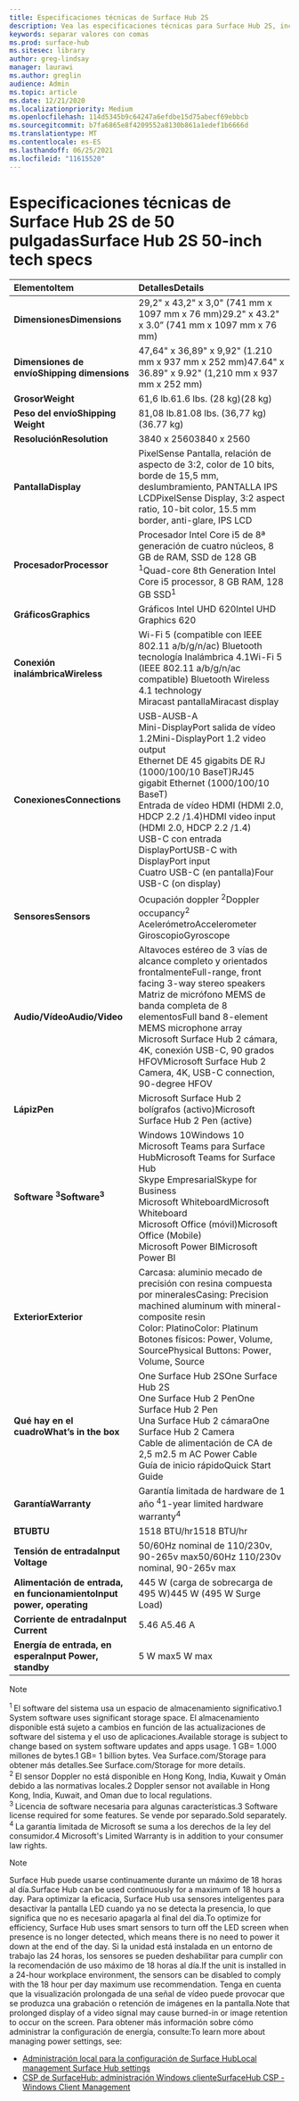 ```yaml
---
title: Especificaciones técnicas de Surface Hub 2S
description: Vea las especificaciones técnicas para Surface Hub 2S, incluidas las especificaciones de la batería móvil, la cámara y el lápiz.
keywords: separar valores con comas
ms.prod: surface-hub
ms.sitesec: library
author: greg-lindsay
manager: laurawi
ms.author: greglin
audience: Admin
ms.topic: article
ms.date: 12/21/2020
ms.localizationpriority: Medium
ms.openlocfilehash: 114d5345b9c64247a6efdbe15d75abecf69ebbcb
ms.sourcegitcommit: b7fa6865e8f4209552a8130b861a1edef1b6666d
ms.translationtype: MT
ms.contentlocale: es-ES
ms.lasthandoff: 06/25/2021
ms.locfileid: "11615520"
---
```

# <a name="surface-hub-2s-50-inch-tech-specs"></a><span data-ttu-id="6c588-104">Especificaciones técnicas de Surface Hub 2S de 50 pulgadas</span><span class="sxs-lookup"><span data-stu-id="6c588-104">Surface Hub 2S 50-inch tech specs</span></span>

| <span data-ttu-id="6c588-105">Elemento</span><span class="sxs-lookup"><span data-stu-id="6c588-105">Item</span></span> | <span data-ttu-id="6c588-106">Detalles</span><span class="sxs-lookup"><span data-stu-id="6c588-106">Details</span></span> |
|:------ |:--------- |
|**<span data-ttu-id="6c588-107">Dimensiones</span><span class="sxs-lookup"><span data-stu-id="6c588-107">Dimensions</span></span>**| <span data-ttu-id="6c588-108">29,2" x 43,2" x 3,0" (741 mm x 1097 mm x 76 mm)</span><span class="sxs-lookup"><span data-stu-id="6c588-108">29.2" x 43.2" x 3.0” (741 mm x 1097 mm x 76 mm)</span></span> |
|**<span data-ttu-id="6c588-109">Dimensiones de envío</span><span class="sxs-lookup"><span data-stu-id="6c588-109">Shipping dimensions</span></span>**| <span data-ttu-id="6c588-110">47,64" x 36,89" x 9,92" (1.210 mm x 937 mm x 252 mm)</span><span class="sxs-lookup"><span data-stu-id="6c588-110">47.64" x 36.89" x 9.92" (1,210 mm x 937 mm x 252 mm)</span></span>|
|**<span data-ttu-id="6c588-111">Grosor</span><span class="sxs-lookup"><span data-stu-id="6c588-111">Weight</span></span>**| <span data-ttu-id="6c588-112">61,6 lb.</span><span class="sxs-lookup"><span data-stu-id="6c588-112">61.6 lbs.</span></span> <span data-ttu-id="6c588-113">(28 kg)</span><span class="sxs-lookup"><span data-stu-id="6c588-113">(28 kg)</span></span> |
|**<span data-ttu-id="6c588-114">Peso del envío</span><span class="sxs-lookup"><span data-stu-id="6c588-114">Shipping Weight</span></span>**| <span data-ttu-id="6c588-115">81,08 lb.</span><span class="sxs-lookup"><span data-stu-id="6c588-115">81.08 lbs.</span></span> <span data-ttu-id="6c588-116">(36,77 kg)</span><span class="sxs-lookup"><span data-stu-id="6c588-116">(36.77 kg)</span></span> |
|**<span data-ttu-id="6c588-117">Resolución</span><span class="sxs-lookup"><span data-stu-id="6c588-117">Resolution</span></span>**| <span data-ttu-id="6c588-118">3840 x 2560</span><span class="sxs-lookup"><span data-stu-id="6c588-118">3840 x 2560</span></span> |
|**<span data-ttu-id="6c588-119">Pantalla</span><span class="sxs-lookup"><span data-stu-id="6c588-119">Display</span></span>**| <span data-ttu-id="6c588-120">PixelSense Pantalla, relación de aspecto de 3:2, color de 10 bits, borde de 15,5 mm, deslumbramiento, PANTALLA IPS LCD</span><span class="sxs-lookup"><span data-stu-id="6c588-120">PixelSense Display, 3:2 aspect ratio, 10-bit color, 15.5 mm border, anti-glare, IPS LCD</span></span> |
|**<span data-ttu-id="6c588-121">Procesador</span><span class="sxs-lookup"><span data-stu-id="6c588-121">Processor</span></span>**| <span data-ttu-id="6c588-122">Procesador Intel Core i5 de 8ª generación de cuatro núcleos, 8 GB de RAM, SSD de 128 GB <sup> 1</span><span class="sxs-lookup"><span data-stu-id="6c588-122">Quad-core 8th Generation Intel Core i5 processor, 8 GB RAM, 128 GB SSD<sup>1</span></span></sup> |
|**<span data-ttu-id="6c588-123">Gráficos</span><span class="sxs-lookup"><span data-stu-id="6c588-123">Graphics</span></span>**| <span data-ttu-id="6c588-124">Gráficos Intel UHD 620</span><span class="sxs-lookup"><span data-stu-id="6c588-124">Intel UHD Graphics 620</span></span> |
|**<span data-ttu-id="6c588-125">Conexión inalámbrica</span><span class="sxs-lookup"><span data-stu-id="6c588-125">Wireless</span></span>**| <span data-ttu-id="6c588-126">Wi-Fi 5 (compatible con IEEE 802.11 a/b/g/n/ac) Bluetooth tecnología Inalámbrica 4.1</span><span class="sxs-lookup"><span data-stu-id="6c588-126">Wi-Fi 5 (IEEE 802.11 a/b/g/n/ac compatible) Bluetooth Wireless 4.1 technology</span></span> <br> <span data-ttu-id="6c588-127">Miracast pantalla</span><span class="sxs-lookup"><span data-stu-id="6c588-127">Miracast display</span></span> |
|**<span data-ttu-id="6c588-128">Conexiones</span><span class="sxs-lookup"><span data-stu-id="6c588-128">Connections</span></span>**| <span data-ttu-id="6c588-129">USB-A</span><span class="sxs-lookup"><span data-stu-id="6c588-129">USB-A</span></span> <br> <span data-ttu-id="6c588-130">Mini-DisplayPort salida de vídeo 1.2</span><span class="sxs-lookup"><span data-stu-id="6c588-130">Mini-DisplayPort 1.2 video output</span></span> <br> <span data-ttu-id="6c588-131">Ethernet DE 45 gigabits DE RJ (1000/100/10 BaseT)</span><span class="sxs-lookup"><span data-stu-id="6c588-131">RJ45 gigabit Ethernet (1000/100/10 BaseT)</span></span> <br> <span data-ttu-id="6c588-132">Entrada de vídeo HDMI (HDMI 2.0, HDCP 2.2 /1.4)</span><span class="sxs-lookup"><span data-stu-id="6c588-132">HDMI video input (HDMI 2.0, HDCP 2.2 /1.4)</span></span> <br> <span data-ttu-id="6c588-133">USB-C con entrada DisplayPort</span><span class="sxs-lookup"><span data-stu-id="6c588-133">USB-C with DisplayPort input</span></span> <br> <span data-ttu-id="6c588-134">Cuatro USB-C (en pantalla)</span><span class="sxs-lookup"><span data-stu-id="6c588-134">Four USB-C (on display)</span></span> |
|**<span data-ttu-id="6c588-135">Sensores</span><span class="sxs-lookup"><span data-stu-id="6c588-135">Sensors</span></span>**| <span data-ttu-id="6c588-136">Ocupación doppler <sup> 2</span><span class="sxs-lookup"><span data-stu-id="6c588-136">Doppler occupancy<sup>2</span></span></sup> <br> <span data-ttu-id="6c588-137">Acelerómetro</span><span class="sxs-lookup"><span data-stu-id="6c588-137">Accelerometer</span></span> <br> <span data-ttu-id="6c588-138">Giroscopio</span><span class="sxs-lookup"><span data-stu-id="6c588-138">Gyroscope</span></span> |
|**<span data-ttu-id="6c588-139">Audio/Vídeo</span><span class="sxs-lookup"><span data-stu-id="6c588-139">Audio/Video</span></span>**| <span data-ttu-id="6c588-140">Altavoces estéreo de 3 vías de alcance completo y orientados frontalmente</span><span class="sxs-lookup"><span data-stu-id="6c588-140">Full-range, front facing 3-way stereo speakers</span></span> <br> <span data-ttu-id="6c588-141">Matriz de micrófono MEMS de banda completa de 8 elementos</span><span class="sxs-lookup"><span data-stu-id="6c588-141">Full band 8-element MEMS microphone array</span></span> <br> <span data-ttu-id="6c588-142">Microsoft Surface Hub 2 cámara, 4K, conexión USB-C, 90 grados HFOV</span><span class="sxs-lookup"><span data-stu-id="6c588-142">Microsoft Surface Hub 2 Camera, 4K, USB-C connection, 90-degree HFOV</span></span> |
|**<span data-ttu-id="6c588-143">Lápiz</span><span class="sxs-lookup"><span data-stu-id="6c588-143">Pen</span></span>**| <span data-ttu-id="6c588-144">Microsoft Surface Hub 2 bolígrafos (activo)</span><span class="sxs-lookup"><span data-stu-id="6c588-144">Microsoft Surface Hub 2 Pen (active)</span></span> |
|**<span data-ttu-id="6c588-145">Software <sup> 3</span><span class="sxs-lookup"><span data-stu-id="6c588-145">Software<sup>3</span></span></sup>**| <span data-ttu-id="6c588-146">Windows 10</span><span class="sxs-lookup"><span data-stu-id="6c588-146">Windows 10</span></span> <br> <span data-ttu-id="6c588-147">Microsoft Teams para Surface Hub</span><span class="sxs-lookup"><span data-stu-id="6c588-147">Microsoft Teams for Surface Hub</span></span> <br> <span data-ttu-id="6c588-148">Skype Empresarial</span><span class="sxs-lookup"><span data-stu-id="6c588-148">Skype for Business</span></span> <br> <span data-ttu-id="6c588-149">Microsoft Whiteboard</span><span class="sxs-lookup"><span data-stu-id="6c588-149">Microsoft Whiteboard</span></span> <br> <span data-ttu-id="6c588-150">Microsoft Office (móvil)</span><span class="sxs-lookup"><span data-stu-id="6c588-150">Microsoft Office (Mobile)</span></span> <br> <span data-ttu-id="6c588-151">Microsoft Power BI</span><span class="sxs-lookup"><span data-stu-id="6c588-151">Microsoft Power BI</span></span> |
|**<span data-ttu-id="6c588-152">Exterior</span><span class="sxs-lookup"><span data-stu-id="6c588-152">Exterior</span></span>**| <span data-ttu-id="6c588-153">Carcasa: aluminio mecado de precisión con resina compuesta por minerales</span><span class="sxs-lookup"><span data-stu-id="6c588-153">Casing: Precision machined aluminum with mineral-composite resin</span></span> <br> <span data-ttu-id="6c588-154">Color: Platino</span><span class="sxs-lookup"><span data-stu-id="6c588-154">Color: Platinum</span></span> <br> <span data-ttu-id="6c588-155">Botones físicos: Power, Volume, Source</span><span class="sxs-lookup"><span data-stu-id="6c588-155">Physical Buttons: Power, Volume, Source</span></span> |
|**<span data-ttu-id="6c588-156">Qué hay en el cuadro</span><span class="sxs-lookup"><span data-stu-id="6c588-156">What’s in the box</span></span>**| <span data-ttu-id="6c588-157">One Surface Hub 2S</span><span class="sxs-lookup"><span data-stu-id="6c588-157">One Surface Hub 2S</span></span> <br> <span data-ttu-id="6c588-158">One Surface Hub 2 Pen</span><span class="sxs-lookup"><span data-stu-id="6c588-158">One Surface Hub 2 Pen</span></span>  <br> <span data-ttu-id="6c588-159">Una Surface Hub 2 cámara</span><span class="sxs-lookup"><span data-stu-id="6c588-159">One Surface Hub 2 Camera</span></span> <br> <span data-ttu-id="6c588-160">Cable de alimentación de CA de 2,5 m</span><span class="sxs-lookup"><span data-stu-id="6c588-160">2.5 m AC Power Cable</span></span> <br> <span data-ttu-id="6c588-161">Guía de inicio rápido</span><span class="sxs-lookup"><span data-stu-id="6c588-161">Quick Start Guide</span></span> |
|**<span data-ttu-id="6c588-162">Garantía</span><span class="sxs-lookup"><span data-stu-id="6c588-162">Warranty</span></span>**| <span data-ttu-id="6c588-163">Garantía limitada de hardware de 1 año <sup> 4</span><span class="sxs-lookup"><span data-stu-id="6c588-163">1-year limited hardware warranty<sup>4</span></span></sup> |
|**<span data-ttu-id="6c588-164">BTU</span><span class="sxs-lookup"><span data-stu-id="6c588-164">BTU</span></span>**| <span data-ttu-id="6c588-165">1518 BTU/hr</span><span class="sxs-lookup"><span data-stu-id="6c588-165">1518 BTU/hr</span></span> |
|**<span data-ttu-id="6c588-166">Tensión de entrada</span><span class="sxs-lookup"><span data-stu-id="6c588-166">Input Voltage</span></span>**| <span data-ttu-id="6c588-167">50/60Hz nominal de 110/230v, 90-265v max</span><span class="sxs-lookup"><span data-stu-id="6c588-167">50/60Hz 110/230v nominal, 90-265v max</span></span> |
|**<span data-ttu-id="6c588-168">Alimentación de entrada, en funcionamiento</span><span class="sxs-lookup"><span data-stu-id="6c588-168">Input power, operating</span></span>**| <span data-ttu-id="6c588-169">445 W (carga de sobrecarga de 495 W)</span><span class="sxs-lookup"><span data-stu-id="6c588-169">445 W (495 W Surge Load)</span></span> |
|**<span data-ttu-id="6c588-170">Corriente de entrada</span><span class="sxs-lookup"><span data-stu-id="6c588-170">Input Current</span></span>**| <span data-ttu-id="6c588-171">5.46 A</span><span class="sxs-lookup"><span data-stu-id="6c588-171">5.46 A</span></span> |
|**<span data-ttu-id="6c588-172">Energía de entrada, en espera</span><span class="sxs-lookup"><span data-stu-id="6c588-172">Input Power, standby</span></span>**| <span data-ttu-id="6c588-173">5 W max</span><span class="sxs-lookup"><span data-stu-id="6c588-173">5 W max</span></span>  |

> [!NOTE]
> <sup><span data-ttu-id="6c588-174">1 </sup> El software del sistema usa un espacio de almacenamiento significativo.</span><span class="sxs-lookup"><span data-stu-id="6c588-174">1</sup> System software uses significant storage space.</span></span> <span data-ttu-id="6c588-175">El almacenamiento disponible está sujeto a cambios en función de las actualizaciones de software del sistema y el uso de aplicaciones.</span><span class="sxs-lookup"><span data-stu-id="6c588-175">Available storage is subject to change based on system software updates and apps usage.</span></span> <span data-ttu-id="6c588-176">1 GB= 1.000 millones de bytes.</span><span class="sxs-lookup"><span data-stu-id="6c588-176">1 GB= 1 billion bytes.</span></span> <span data-ttu-id="6c588-177">Vea Surface.com/Storage para obtener más detalles.</span><span class="sxs-lookup"><span data-stu-id="6c588-177">See Surface.com/Storage for more details.</span></span> <br> <sup><span data-ttu-id="6c588-178">2 </sup> El sensor Doppler no está disponible en Hong Kong, India, Kuwait y Omán debido a las normativas locales.</span><span class="sxs-lookup"><span data-stu-id="6c588-178">2</sup> Doppler sensor not available in Hong Kong, India, Kuwait, and Oman  due to local regulations.</span></span>
<br> <sup><span data-ttu-id="6c588-179">3 </sup> Licencia de software necesaria para algunas características.</span><span class="sxs-lookup"><span data-stu-id="6c588-179">3</sup> Software license required for some features.</span></span> <span data-ttu-id="6c588-180">Se vende por separado.</span><span class="sxs-lookup"><span data-stu-id="6c588-180">Sold separately.</span></span><br> <sup><span data-ttu-id="6c588-181">4 </sup> La garantía limitada de Microsoft se suma a los derechos de la ley del consumidor.</span><span class="sxs-lookup"><span data-stu-id="6c588-181">4</sup> Microsoft's Limited Warranty is in addition to your consumer law rights.</span></span> 

> [!NOTE]
> <span data-ttu-id="6c588-182">Surface Hub puede usarse continuamente durante un máximo de 18 horas al día.</span><span class="sxs-lookup"><span data-stu-id="6c588-182">Surface Hub can be used continuously for a maximum of 18 hours a day.</span></span> <span data-ttu-id="6c588-183">Para optimizar la eficacia, Surface Hub usa sensores inteligentes para desactivar la pantalla LED cuando ya no se detecta la presencia, lo que significa que no es necesario apagarla al final del día.</span><span class="sxs-lookup"><span data-stu-id="6c588-183">To optimize for efficiency, Surface Hub uses smart sensors to turn off the LED screen when presence is no longer detected, which means there is no need to power it down at the end of the day.</span></span> <span data-ttu-id="6c588-184">Si la unidad está instalada en un entorno de trabajo las 24 horas, los sensores se pueden deshabilitar para cumplir con la recomendación de uso máximo de 18 horas al día.</span><span class="sxs-lookup"><span data-stu-id="6c588-184">If the unit is installed in a 24-hour workplace environment, the sensors can be disabled to comply with the 18 hour per day maximum use recommendation.</span></span> <span data-ttu-id="6c588-185">Tenga en cuenta que la visualización prolongada de una señal de vídeo puede provocar que se produzca una grabación o retención de imágenes en la pantalla.</span><span class="sxs-lookup"><span data-stu-id="6c588-185">Note that prolonged display of a video signal may cause burned-in or image retention to occur on the screen.</span></span> <span data-ttu-id="6c588-186">Para obtener más información sobre cómo administrar la configuración de energía, consulte:</span><span class="sxs-lookup"><span data-stu-id="6c588-186">To learn more about managing power settings, see:</span></span>
>
> - [<span data-ttu-id="6c588-187">Administración local para la configuración de Surface Hub</span><span class="sxs-lookup"><span data-stu-id="6c588-187">Local management Surface Hub settings</span></span>](local-management-surface-hub-settings.md)
> - [<span data-ttu-id="6c588-188">CSP de SurfaceHub: administración Windows cliente</span><span class="sxs-lookup"><span data-stu-id="6c588-188">SurfaceHub CSP - Windows Client Management</span></span>](/windows/client-management/mdm/surfacehub-csp)
